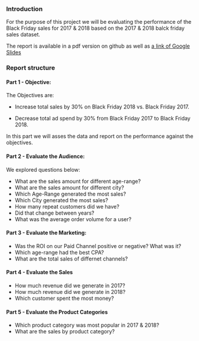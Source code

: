 ### Introduction


For the purpose of this project we will be evaluating the performance of the Black Friday sales for 2017 & 2018 based on the 2017 & 2018 balck friday sales dataset.

The report is available in a pdf version on github as well as [a link of Google Slides](https://docs.google.com/presentation/d/1uj7__ssVsCc12U-FT6Brz1fvgKmfl4KDsdpVZW_S1A4/edit?usp=sharing)

### Report structure

#### Part 1 - Objective:
The Objectives are:

- Increase total sales by 30% on Black Friday 2018 vs. Black Friday 2017.

- Decrease total ad spend by 30% from Black Friday 2017 to Black Friday 2018.

In this part we will asses the data and report on the performance against the objectives.

#### Part 2 - Evaluate the Audience:
We explored questions below:

- What are the sales amount for different age-range?
- What are the sales amount for different city?
- Which Age-Range generated the most sales?
- Which City generated the most sales?
- How many repeat customers did we have?
- Did that change between years?
- What was the average order volume for a user?

#### Part 3 - Evaluate the Marketing:
- Was the ROI on our Paid Channel positive or negative? What was it? 
- Which age-range had the best CPA?
- What are the total sales of differnet channels?

#### Part 4 - Evaluate the Sales
- How much revenue did we generate in 2017? 
- How much revenue did we generate in 2018?
- Which customer spent the most money?

#### Part 5 - Evaluate the Product Categories
- Which product category was most popular in 2017 & 2018?
- What are the sales by product category?

